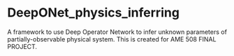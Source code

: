 # DeepONet_physics_inferring

A framework to use Deep Operator Network to infer unknown parameters of partially-observable physical system. This is created for AME 508 FINAL PROJECT.  